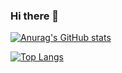### Hi there 👋

[![Anurag's GitHub stats](https://github-readme-stats.vercel.app/api?username=BenDev9&show_icons=true&theme=synthwave)](https://github.com/anuraghazra/github-readme-stats)

[![Top Langs](https://github-readme-stats.vercel.app/api/top-langs/?username=BenDev9&show_icons=true&theme=synthwave&count_private=true&layout=compact)](https://github.com/anuraghazra/github-readme-stats)

<!--
**BenDev9/BenDev9** is a ✨ _special_ ✨ repository because its `README.md` (this file) appears on your GitHub profile.

Here are some ideas to get you started:

- 🔭 I’m currently working on ...
- 🌱 I’m currently learning ...
- 👯 I’m looking to collaborate on ...
- 🤔 I’m looking for help with ...
- 💬 Ask me about ...
- 📫 How to reach me: ...
- 😄 Pronouns: ...
- ⚡ Fun fact: ...
-->
